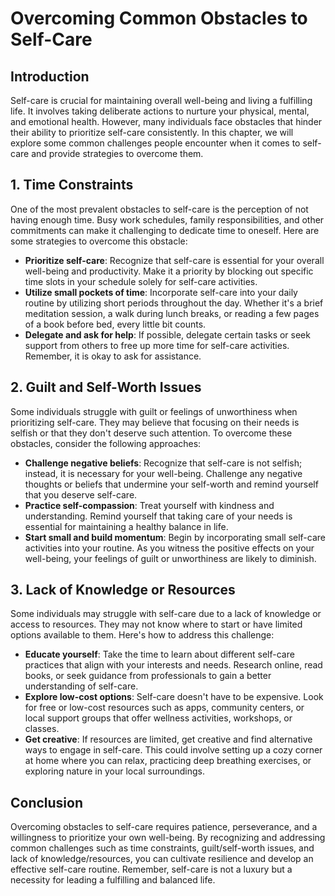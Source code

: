 # Overcoming Common Obstacles to Self-Care

## Introduction

Self-care is crucial for maintaining overall well-being and living a fulfilling life. It involves taking deliberate actions to nurture your physical, mental, and emotional health. However, many individuals face obstacles that hinder their ability to prioritize self-care consistently. In this chapter, we will explore some common challenges people encounter when it comes to self-care and provide strategies to overcome them.

## 1\. Time Constraints

One of the most prevalent obstacles to self-care is the perception of not having enough time. Busy work schedules, family responsibilities, and other commitments can make it challenging to dedicate time to oneself. Here are some strategies to overcome this obstacle:

- **Prioritize self-care**: Recognize that self-care is essential for your overall well-being and productivity. Make it a priority by blocking out specific time slots in your schedule solely for self-care activities.
- **Utilize small pockets of time**: Incorporate self-care into your daily routine by utilizing short periods throughout the day. Whether it's a brief meditation session, a walk during lunch breaks, or reading a few pages of a book before bed, every little bit counts.
- **Delegate and ask for help**: If possible, delegate certain tasks or seek support from others to free up more time for self-care activities. Remember, it is okay to ask for assistance.

## 2\. Guilt and Self-Worth Issues

Some individuals struggle with guilt or feelings of unworthiness when prioritizing self-care. They may believe that focusing on their needs is selfish or that they don't deserve such attention. To overcome these obstacles, consider the following approaches:

- **Challenge negative beliefs**: Recognize that self-care is not selfish; instead, it is necessary for your well-being. Challenge any negative thoughts or beliefs that undermine your self-worth and remind yourself that you deserve self-care.
- **Practice self-compassion**: Treat yourself with kindness and understanding. Remind yourself that taking care of your needs is essential for maintaining a healthy balance in life.
- **Start small and build momentum**: Begin by incorporating small self-care activities into your routine. As you witness the positive effects on your well-being, your feelings of guilt or unworthiness are likely to diminish.

## 3\. Lack of Knowledge or Resources

Some individuals may struggle with self-care due to a lack of knowledge or access to resources. They may not know where to start or have limited options available to them. Here's how to address this challenge:

- **Educate yourself**: Take the time to learn about different self-care practices that align with your interests and needs. Research online, read books, or seek guidance from professionals to gain a better understanding of self-care.
- **Explore low-cost options**: Self-care doesn't have to be expensive. Look for free or low-cost resources such as apps, community centers, or local support groups that offer wellness activities, workshops, or classes.
- **Get creative**: If resources are limited, get creative and find alternative ways to engage in self-care. This could involve setting up a cozy corner at home where you can relax, practicing deep breathing exercises, or exploring nature in your local surroundings.

## Conclusion

Overcoming obstacles to self-care requires patience, perseverance, and a willingness to prioritize your own well-being. By recognizing and addressing common challenges such as time constraints, guilt/self-worth issues, and lack of knowledge/resources, you can cultivate resilience and develop an effective self-care routine. Remember, self-care is not a luxury but a necessity for leading a fulfilling and balanced life.
